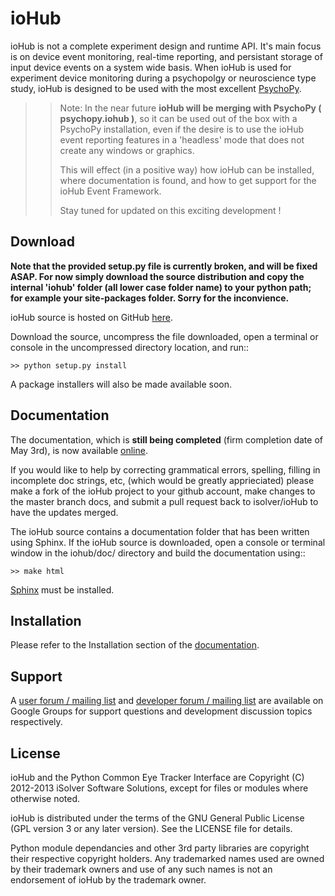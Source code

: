 # ioHub

ioHub is not a complete experiment design and runtime API. It's main focus is on device event monitoring, 
real-time reporting, and persistant storage of input device events on a system wide basis. When ioHub is used
for experiment device monitoring during a psychopolgy or neuroscience type study, ioHub is designed to be used
with the most excellent [PsychoPy](http://www.psychopy.org). 

>> Note: In the near future **ioHub will be merging with PsychoPy ( psychopy.iohub )**, so it can be used
>> out of the box with a PsychoPy installation, even if the desire is to use the ioHub event reporting
>> features in a 'headless' mode that does not create any windows or graphics. 
>> 
>> This will effect (in a positive way) how ioHub can be installed, where documentation is found, 
>> and how to get support for the ioHub Event Framework. 
>>
>> Stay tuned for updated on this exciting development !

## Download

**Note that the provided setup.py file is currently broken, and will be fixed ASAP. For now simply download the source distribution and copy the internal 'iohub' folder (all lower case folder name) to your python path; for example your site-packages folder. Sorry for the inconvience.**

ioHub source is hosted on GitHub [here](https://www.github.com/isolver/ioHub/).

Download the source, uncompress the file downloaded, open a terminal or console in the 
uncompressed directory location, and run::

    >> python setup.py install
    
A package installers will also be made available soon.


## Documentation

The documentation, which is **still being completed** (firm completion date of May 3rd), is now available 
[online](http://www.isolver-solutions.com/iohubdocs/0.7/index.html). 

If you would like to help by correcting grammatical errors, spelling, 
filling in incomplete doc strings, etc, (which would be greatly apprieciated)
please make a fork of the ioHub project to your github account, make changes
to the master branch docs, and submit a pull request back to isolver/ioHub to have the updates merged.

The ioHub source contains a documentation folder that has been written using Sphinx.
If the ioHub source is downloaded, open a console or terminal window in the
iohub/doc/ directory and build the documentation using::

    >> make html

[Sphinx](http://sphinx-doc.org/#) must be installed.

## Installation

Please refer to the Installation section of the [documentation](http://www.isolver-solutions.com/iohubdocs/0.7/index.html).

## Support

A [user forum / mailing list](https://groups.google.com/forum/?hl=en&fromgroups#!forum/iohub-users) 
and [developer forum / mailing list](https://groups.google.com/forum/?hl=en&fromgroups#!forum/iohub-dev)
are available on Google Groups for support questions and development discussion topics respectively.

## License

ioHub and the Python Common Eye Tracker Interface are Copyright (C) 2012-2013 iSolver Software Solutions, except for files or modules where otherwise noted.

ioHub is distributed under the terms of the GNU General Public License (GPL version 3 or any later version). See the LICENSE file for details. 

Python module dependancies and other 3rd party libraries are copyright their respective copyright holders. Any trademarked names used are owned by their trademark owners and use of any such names is not an endorsement of ioHub by the trademark owner.
